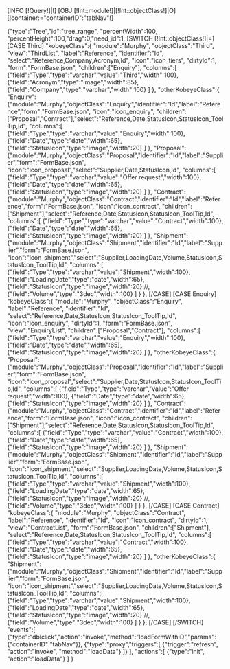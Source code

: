 [INFO [!Query!]|I]
[OBJ [!Int::module!]|[!Int::objectClass!]|O]
[!container:="containerID":"tabNav"!]

{"type":"Tree","id":"tree_range", "percentWidth":100, "percentHeight":100,"drag":0,"need_id":1,
	[SWITCH [!Int::objectClass!]|=]
		[CASE Third]
			"kobeyeClass":{
				"module":"Murphy",
				"objectClass":"Third",
				"view":"ThirdList",
				"label":"Reference",
				"identifier":"Id",
				"select":"Reference,Company,Acronym,Id",
				"icon":"icon_tiers",
				"dirtyId":1,
				"form":"FormBase.json",
				"children":["Enquiry"],
				"columns":[
					{"field":"Type","type":"varchar","value":"Third","width":100},
					{"field":"Acronym","type":"image","width":85},
					{"field":"Company","type":"varchar","width":100}
				]
			},
			"otherKobeyeClass":{
				"Enquiry":{"module":"Murphy","objectClass":"Enquiry","identifier":"Id","label":"Reference","form":"FormBase.json", "icon":"icon_enquiry", "children":["Proposal","Contract"],"select":"Reference,Date,StatusIcon,StatusIcon_ToolTip,Id",
					"columns":[
						{"field":"Type","type":"varchar","value":"Enquiry","width":100},
						{"field":"Date","type":"date","width":65},
						{"field":"StatusIcon","type":"image","width":20}
					]
				},
				"Proposal":{"module":"Murphy","objectClass":"Proposal","identifier":"Id","label":"Supplier","form":"FormBase.json", "icon":"icon_proposal","select":"Supplier,Date,StatusIcon,Id",
					"columns":[
						{"field":"Type","type":"varchar","value":"Offer request","width":100},
						{"field":"Date","type":"date","width":65},
						{"field":"StatusIcon","type":"image","width":20}
					]
				},
				"Contract":{"module":"Murphy","objectClass":"Contract","identifier":"Id","label":"Reference","form":"FormBase.json", "icon":"icon_contract", "children":["Shipment"],"select":"Reference,Date,StatusIcon,StatusIcon_ToolTip,Id",
					"columns":[
						{"field":"Type","type":"varchar","value":"Contract","width":100},
						{"field":"Date","type":"date","width":65},
						{"field":"StatusIcon","type":"image","width":20}
					]
				},
				"Shipment":{"module":"Murphy","objectClass":"Shipment","identifier":"Id","label":"Supplier","form":"FormBase.json", "icon":"icon_shipment","select":"Supplier,LoadingDate,Volume,StatusIcon,StatusIcon_ToolTip,Id",
					"columns":[
						{"field":"Type","type":"varchar","value":"Shipment","width":100},
						{"field":"LoadingDate","type":"date","width":65},
						{"field":"StatusIcon","type":"image","width":20}
						//,{"field":"Volume","type":"3dec","width":100}
					]
				}
			},
		[/CASE]
		[CASE Enquiry]
			"kobeyeClass":{
				"module":"Murphy",
				"objectClass":"Enquiry",
				"label":"Reference",
				"identifier":"Id",
				"select":"Reference,Date,StatusIcon,StatusIcon_ToolTip,Id",
				"icon":"icon_enquiry",
				"dirtyId":1,
				"form":"FormBase.json",
				"view":"EnquiryList",
				"children":["Proposal","Contract"],
				"columns":[
					{"field":"Type","type":"varchar","value":"Enquiry","width":100},
					{"field":"Date","type":"date","width":65},
					{"field":"StatusIcon","type":"image","width":20}
				]
			},
			"otherKobeyeClass":{
				"Proposal":{"module":"Murphy","objectClass":"Proposal","identifier":"Id","label":"Supplier","form":"FormBase.json", "icon":"icon_proposal","select":"Supplier,Date,StatusIcon,StatusIcon_ToolTip,Id",
					"columns":[
						{"field":"Type","type":"varchar","value":"Offer request","width":100},
						{"field":"Date","type":"date","width":65},
						{"field":"StatusIcon","type":"image","width":20}
					]
				},
				"Contract":{"module":"Murphy","objectClass":"Contract","identifier":"Id","label":"Reference","form":"FormBase.json", "icon":"icon_contract", "children":["Shipment"],"select":"Reference,Date,StatusIcon,StatusIcon_ToolTip,Id",
					"columns":[
						{"field":"Type","type":"varchar","value":"Contract","width":100},
						{"field":"Date","type":"date","width":65},
						{"field":"StatusIcon","type":"image","width":20}
					]
				},
				"Shipment":{"module":"Murphy","objectClass":"Shipment","identifier":"Id","label":"Supplier","form":"FormBase.json", "icon":"icon_shipment","select":"Supplier,LoadingDate,Volume,StatusIcon,StatusIcon_ToolTip,Id",
					"columns":[
						{"field":"Type","type":"varchar","value":"Shipment","width":100},
						{"field":"LoadingDate","type":"date","width":65},
						{"field":"StatusIcon","type":"image","width":20}
						//,{"field":"Volume","type":"3dec","width":100}
					]
				}
			},
		[/CASE]
		[CASE Contract]
			"kobeyeClass":{
				"module":"Murphy",
				"objectClass":"Contract",
				"label":"Reference",
				"identifier":"Id",
				"icon":"icon_contract",
				"dirtyId":1,
				"view":"ContractList",
				"form":"FormBase.json",
				"children":["Shipment"],
				"select":"Reference,Date,StatusIcon,StatusIcon_ToolTip,Id",
				"columns":[
					{"field":"Type","type":"varchar","value":"Contract","width":100},
					{"field":"Date","type":"date","width":65},
					{"field":"StatusIcon","type":"image","width":20}
				]
			},
			"otherKobeyeClass":{
				"Shipment":{"module":"Murphy","objectClass":"Shipment","identifier":"Id","label":"Supplier","form":"FormBase.json", "icon":"icon_shipment","select":"Supplier,LoadingDate,Volume,StatusIcon,StatusIcon_ToolTip,Id",
					"columns":[
						{"field":"Type","type":"varchar","value":"Shipment","width":100},
						{"field":"LoadingDate","type":"date","width":65},
						{"field":"StatusIcon","type":"image","width":20}
						//,{"field":"Volume","type":"3dec","width":100}
					]
				}
			},
		[/CASE]
	[/SWITCH]
	"events":[
		{"type":"dblclick","action":"invoke","method":"loadFormWithID","params":{"containerID":"tabNav"}},
		{"type":"proxy","triggers":[
			{"trigger":"refresh", "action":"invoke", "method":"loadData"}
		]}
	],
	"actions":[
		{"type":"init", "action":"loadData"}
	]
}
